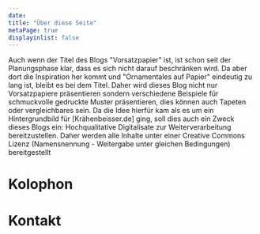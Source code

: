 ```yaml
---
date:
title: "Über diese Seite"
metaPage: true
displayinlist: false
---
```


Auch wenn der Titel des Blogs "Vorsatzpapier" ist, ist schon seit der Planungsphase klar, dass es sich nicht darauf beschränken wird. Da aber dort die Inspiration her kommt und "Ornamentales auf Papier" eindeutig zu lang ist, bleibt es bei dem Titel. Daher wird dieses Blog nicht nur Vorsatzpapiere präsentieren sondern verschiedene Beispiele für schmuckvolle gedruckte Muster präsentieren, dies können auch Tapeten oder vergleichbares sein.
Da die Idee hierfür kam als es um ein Hintergrundbild für [Krähenbeisser.de] ging, soll dies auch ein Zweck dieses Blogs ein: Hochqualitative Digitalisate zur Weiterverarbeitung bereitzustellen. Daher werden alle Inhalte unter einer Creative Commons Lizenz (Namensnennung - Weitergabe unter gleichen Bedingungen) bereitgestellt

# Kolophon


# Kontakt

